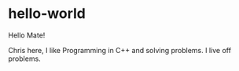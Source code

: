 # hello-world

Hello Mate!

Chris here, I like Programming in C++ and solving
problems. I live off problems.
